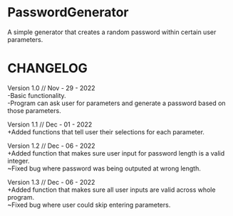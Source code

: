 # PasswordGenerator
A simple generator that creates a random password within certain user parameters.

CHANGELOG  
=====================  
Version 1.0 // Nov - 29 - 2022  
  -Basic functionality.  
  -Program can ask user for parameters and generate a password based on those parameters.  

Version 1.1 // Dec - 01 - 2022  
   +Added functions that tell user their selections for each parameter.  

Version 1.2 // Dec - 06 - 2022  
   +Added function that makes sure user input for password length is a valid integer.  
   ~Fixed bug where password was being outputed at wrong length.  

Version 1.3 // Dec - 06 - 2022   
   +Added function that makes sure all user inputs are valid across whole program.  
   ~Fixed bug where user could skip entering parameters.

